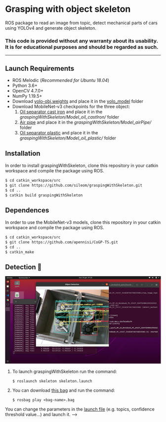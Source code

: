 # Grasping with object skeleton

ROS package to read an image from topic, detect mechanical parts of cars using YOLOv4 and generate object skeleton.

### This code is provided without any warranty about its usability. It is for educational purposes and should be regarded as such.
___
## Launch Requirements
* ROS Melodic (*Recommended for Ubuntu 18.04*)
* Python 3.6+
* OpenCV 4.7.0+
* NumPy 1.19.5+
* Download [yolo-obj.weights](https://drive.google.com/file/d/1rSoWctsJGUFySvskffHQ4HlEMEv7jYyw/view?usp=sharing) and place it in the [yolo_model](yolo_model) folder
* Download MobileNet-v3 checkpoints for the three object:
  1. [Oil separator cast iron](https://drive.google.com/file/d/1W6qtmMEqLxlI9gFPnS3_W_L9eGG_KKJi/view?usp=sharing) and place it in the *graspingWithSkeleton/Model_oil_castIron/* folder
  2. [Air pipe](https://drive.google.com/file/d/1Z0nNfqH0qZWDSjr1qovSbAAyni7ziuOi/view?usp=sharing) and place it in the *graspingWithSkeleton/Model_airPipe/* folder
  3. [Oil separator plastic](https://drive.google.com/file/d/1fU5RGv5Qs0yYw5DTmvN9odS9pmzeLs8b/view?usp=sharing) and place it in the *graspingWithSkeleton/Model_oil_plastic/* folder
     
## Installation
In order to install graspingWithSkeleton, clone this repository in your catkin workspace and compile the package using ROS.

```shell
$ cd catkin_workspace/src
$ git clone https://github.com/sileom/graspingWithSkeleton.git
$ cd ..
$ catkin build graspingWithSkeleton
```

## Dependences
In order to use the MobileNet-v3 models, clone this repository in your catkin workspace and compile the package using ROS.

```shell
$ cd catkin_workspace/src
$ git clone https://github.com/apennisi/CoGP-TS.git
$ cd ..
$ catkin_make
```

## Detection :robot: 
![](demos/detection_bag.png)
1. To launch graspingWithSkeleton run the command:
    ```shell
    $ roslaunch skeleton skeleton.launch
    ```
2. You can download [this bag](https://drive.google.com/drive/folders/1ZWlWnwk1iz21gFU0mAgiG371qSp5lNLL?usp=share_link) and run the command:
    ```shell
    $ rosbag play <bag-name>.bag
    ```
You can change the parameters in the [launch file](launch/skeleton.launch) (e.g. topics, confidence threshold value...) and launch it. -->
